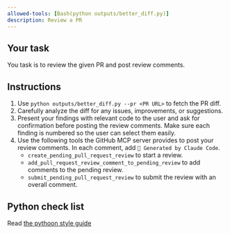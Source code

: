 ```yaml
---
allowed-tools: [Bash(python outputs/better_diff.py)]
description: Review a PR
---
```


## Your task

You task is to review the given PR and post review comments.

## Instructions

1. Use `python outputs/better_diff.py --pr <PR URL>` to fetch the PR diff.
2. Carefully analyze the diff for any issues, improvements, or suggestions.
3. Present your findings with relevant code to the user and ask for confirmation before posting the review comments.
   Make sure each finding is numbered so the user can select them easily.
4. Use the following tools the GitHub MCP server provides to post your review comments. In each comment, add `🤖 Generated by Claude Code`.
   - `create_pending_pull_request_review` to start a review.
   - `add_pull_request_review_comment_to_pending_review` to add comments to the pending review.
   - `submit_pending_pull_request_review` to submit the review with an overall comment.

## Python check list

Read [the pythoon style guide](../../dev/guides/python)
